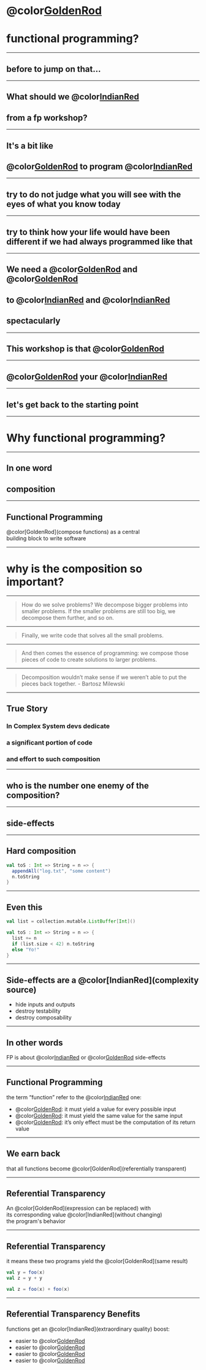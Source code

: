 # @color[GoldenRod](Why)
# functional programming?

---
## before to jump on that...

---
## What should we @color[IndianRed](expect)
## from a fp workshop?

---
## It's a bit like 
## @color[GoldenRod](learn) to program @color[IndianRed](again)

---
## try to do not judge what you will see with the eyes of what you know today

---
## try to think how your life would have been different if we had always programmed like that

---
## We need a @color[GoldenRod](place) and @color[GoldenRod](time)
## to @color[IndianRed](experiment) and @color[IndianRed](fail)
## spectacularly

---
## This workshop is that @color[GoldenRod](place)

---
## @color[GoldenRod](free) your @color[IndianRed](mind)

---
## let's get back to the starting point

---
# Why functional programming?

---
## In one word
## composition

---
## Functional Programming
@color[GoldenRod](compose functions) as a central<br />
building block to write software

---
# why is the composition so important?

---
> How do we solve problems? 
> We decompose bigger problems into smaller problems. 
> If the smaller problems are still too big, we decompose them further, and so on.

---
> Finally, we write code that solves all the small problems.

---
> And then comes the essence of programming:
> we compose those pieces of code to create solutions to larger problems.

---
> Decomposition wouldn’t make sense if we weren’t able to put the pieces back together. - Bartosz Milewski

---
## True Story
### In Complex System devs dedicate 
### a significant portion of code 
### and effort to such composition

---
## who is the number one enemy of the composition?

---
## side-effects

---
## Hard composition
```scala
val toS : Int => String = n => {
  appendAll("log.txt", "some content")
  n.toString
}
```

---
## Even this
```scala
val list = collection.mutable.ListBuffer[Int]()

val toS : Int => String = n => {
  list += n
  if (list.size < 42) n.toString
  else "Yo!"
}
```

---
## Side-effects are a @color[IndianRed](complexity source)
- hide inputs and outputs
- destroy testability
- destroy composability

---
## In other words
FP is about @color[IndianRed](eliminating) or @color[GoldenRod](controlling) side-effects

---
## Functional Programming
the term “function” refer to the @color[IndianRed](mathematical) one:
- @color[GoldenRod](Total): it must yield a value for every possible input
- @color[GoldenRod](Deterministic): it must yield the same value for the same input
- @color[GoldenRod](Pure): it’s only effect must be the computation of its return value

---
## We earn back
that all functions become @color[GoldenRod](referentially transparent)

---
## Referential Transparency
An @color[GoldenRod](expression can be replaced) with<br />
its corresponding value @color[IndianRed](without changing)<br >
the program's behavior

---
## Referential Transparency
it means these two programs yield the @color[GoldenRod](same result)
```scala
val y = foo(x)
val z = y + y
```

```scala
val z = foo(x) + foo(x)
```

---
## Referential Transparency Benefits
functions get an @color[IndianRed](extraordinary quality) boost:
- easier to @color[GoldenRod](reason)
- easier to @color[GoldenRod](compose)
- easier to @color[GoldenRod](refactor)
- easier to @color[GoldenRod](test)
